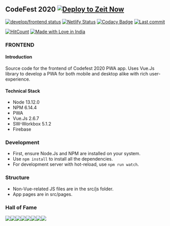 ## CodeFest 2020 [![Deploy to Zeit Now](https://zeit.co/button)](https://zeit.co/import/project?template=https://github.com/codefest-iit-bhu/codefest-app/tree/develop/frontend)

[![develop/frontend status](https://badgen.net/github/status/codefest-iit-bhu/codefest-app/develop%2Ffrontend)](https://github.com/codefest-iit-bhu/codefest-app/tree/develop/frontend) [![Netlify Status](https://api.netlify.com/api/v1/badges/f2526137-ea4e-4860-bdb7-957d7a76c0cc/deploy-status)](https://app.netlify.com/sites/codefest19/deploys) [![Codacy Badge](https://api.codacy.com/project/badge/Grade/1d35eebacf0d4bb7b99f03629a07a375)](https://www.codacy.com/gh/codefest-iit-bhu/codefest-app?utm_source=github.com&utm_medium=referral&utm_content=codefest-iit-bhu/codefest19&utm_campaign=Badge_Grade)
[![Last commit](https://badgen.net/github/last-commit/codefest-iit-bhu/codefest-app/develop%2Ffrontend)](https://github.com/codefest-iit-bhu/codefest-app/commits/develop/frontend)

[![HitCount](http://hits.dwyl.com/codefest-iit-bhu/codefest-app.svg)](http://hits.dwyl.com/codefest-iit-bhu/codefest-app) [![Made with Love in India](https://madewithlove.now.sh/in?heart=true)](https://github.com/plibither8/made-with-love-in)

### FRONTEND

#### Introduction

Source code for the frontend of Codefest 2020 PWA app. Uses Vue.Js library to develop a PWA for both mobile and desktop alike with rich user-experience.

#### Technical Stack

- Node 13.12.0
- NPM 6.14.4
- PWA
- Vue.Js 2.6.7
- SW-Workbox 5.1.2
- Firebase

### Development

- First, ensure Node.Js and NPM are installed on your system.
- Use `npm install` to install all the dependencies.
- For development server with hot-reload, use `npm run watch`.

### Structure

- Non-Vue-related JS files are in the src/js folder.
- App pages are in src/pages.

### Hall of Fame

[![](https://sourcerer.io/fame/shivanshs9/codefest-iit-bhu/codefest-app/images/0)](https://sourcerer.io/fame/shivanshs9/codefest-iit-bhu/codefest-app/links/0)[![](https://sourcerer.io/fame/shivanshs9/codefest-iit-bhu/codefest-app/images/1)](https://sourcerer.io/fame/shivanshs9/codefest-iit-bhu/codefest-app/links/1)[![](https://sourcerer.io/fame/shivanshs9/codefest-iit-bhu/codefest-app/images/2)](https://sourcerer.io/fame/shivanshs9/codefest-iit-bhu/codefest-app/links/2)[![](https://sourcerer.io/fame/shivanshs9/codefest-iit-bhu/codefest-app/images/3)](https://sourcerer.io/fame/shivanshs9/codefest-iit-bhu/codefest-app/links/3)[![](https://sourcerer.io/fame/shivanshs9/codefest-iit-bhu/codefest-app/images/4)](https://sourcerer.io/fame/shivanshs9/codefest-iit-bhu/codefest-app/links/4)[![](https://sourcerer.io/fame/shivanshs9/codefest-iit-bhu/codefest-app/images/5)](https://sourcerer.io/fame/shivanshs9/codefest-iit-bhu/codefest-app/links/5)[![](https://sourcerer.io/fame/shivanshs9/codefest-iit-bhu/codefest-app/images/6)](https://sourcerer.io/fame/shivanshs9/codefest-iit-bhu/codefest-app/links/6)[![](https://sourcerer.io/fame/shivanshs9/codefest-iit-bhu/codefest-app/images/7)](https://sourcerer.io/fame/shivanshs9/codefest-iit-bhu/codefest-app/links/7)
